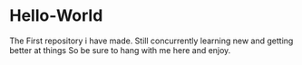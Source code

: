 # Hello-World

The First repository i have made. Still concurrently learning new and getting better at things
So be sure to hang with me here and enjoy. 

